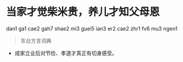 # 当家才觉柴米贵，养儿才知父母恩
dan1 ga1 cae2 gah7 shae2 mi3 guei5 ian3 er2 cae2 zhr1 fv6 mu3 ngen1
> 东台方言词典
- 成家立业后对节俭、孝道才真正有切身感受。
